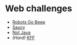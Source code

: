 # Web challenges

* [Robots Go Beep](./robots_go_beep.md)
* [Saucy](./saucy.md)
* [Not Java](./not_java.md)
* *(Hard)* [KFF](./kff.md)
